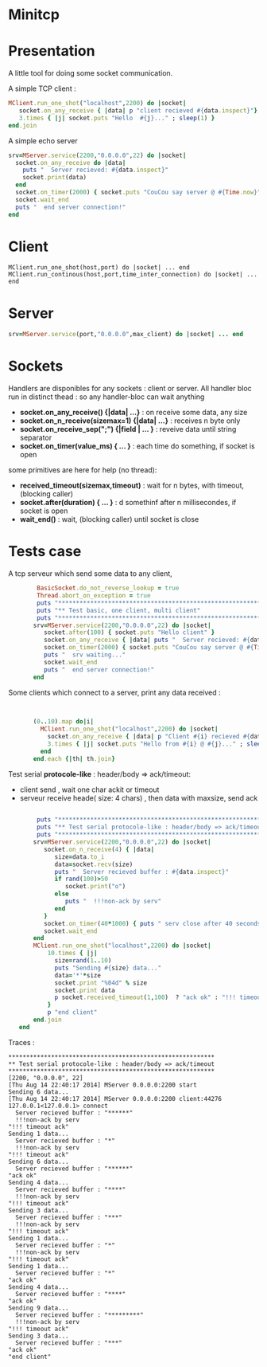 Minitcp
===

Presentation
==

A little tool for doing some socket communication.

A simple TCP client :
```ruby
MClient.run_one_shot("localhost",2200) do |socket|
   socket.on_any_receive { |data| p "client recieved #{data.inspect}"}
   3.times { |j| socket.puts "Hello  #{j}..." ; sleep(1) }
end.join
```

A simple echo server
```ruby
srv=MServer.service(2200,"0.0.0.0",22) do |socket|
  socket.on_any_receive do |data| 
    puts "  Server recieved: #{data.inspect}" 
	socket.print(data)
  end
  socket.on_timer(2000) { socket.puts "CouCou say server @ #{Time.now}" rescue nil }
  socket.wait_end
  puts "  end server connection!"
end   
```

Client
==

```
MClient.run_one_shot(host,port) do |socket| ... end
MClient.run_continous(host,port,time_inter_connection) do |socket| ... end
```

Server
==

```ruby
srv=MServer.service(port,"0.0.0.0",max_client) do |socket| ... end
```

Sockets
==

Handlers are disponibles for any sockets : client or server. 
All handler bloc run in distinct thead : so any handler-bloc can wait anything
* **socket.on_any_receive() {|data| ...}**          : on receive some data, any size
* **socket.on_n_receive(sizemax=1) {|data| ...}**   : receives n byte only
* **socket.on_receive_sep(";") {|field | ... }**    : reveive data until string separator
* **socket.on_timer(value_ms) { ... }**             : each time do something, if socket is open

some primitives are here for help (no thread):
* **received_timeout(sizemax,timeout)** : wait for n bytes, with timeout, (blocking caller)
* **socket.after(duration) { ... }**    : d somethinf after n millisecondes, if socket is open
* **wait_end()**                        : wait, (blocking caller) until socket is close


Tests case
==

A tcp serveur which send some data to any client,
```ruby
		BasicSocket.do_not_reverse_lookup = true
		Thread.abort_on_exception = true
		puts "**********************************************************"
		puts "** Test basic, one client, multi client"
		puts "**********************************************************"
	   srv=MServer.service(2200,"0.0.0.0",22) do |socket|
		  socket.after(100) { socket.puts "Hello client" }
		  socket.on_any_receive { |data| puts "  Server recieved: #{data.inspect}" }
		  socket.on_timer(2000) { socket.puts "CouCou say server @ #{Time.now}" rescue nil }
		  puts "  srv waiting..."
		  socket.wait_end
		  puts "  end server connection!"
	   end   
```

Some clients which connect to a server, print any data received :

```ruby
	   
	   
	   (0..10).map do|i|
		 MClient.run_one_shot("localhost",2200) do |socket|
		   socket.on_any_receive { |data| p "Client #{i} recieved #{data.inspect}" }
		   3.times { |j| socket.puts "Hello from #{i} @ #{j}..." ; sleep(0.1) }
		 end
	   end.each {|th| th.join}
```

Test serial **protocole-like** : header/body => ack/timeout:
* client send <length><data> , wait one char ackit or timeout
* serveur receive heade( size: 4 chars) , then data with maxsize, send ack


```ruby
   
		puts "**********************************************************"
		puts "** Test serial protocole-like : header/body => ack/timeout"
		puts "**********************************************************"
	   srv=MServer.service(2200,"0.0.0.0",22) do |socket|
		  socket.on_n_receive(4) { |data| 
			 size=data.to_i
			 data=socket.recv(size)
			 puts "  Server recieved buffer : #{data.inspect}"
			 if rand(100)>50
				socket.print("o") 
			 else 
				puts "  !!!non-ack by serv"
			 end
		  }
		  socket.on_timer(40*1000) { puts " serv close after 40 seconds"; socket.close }
		  socket.wait_end
	   end   
	   MClient.run_one_shot("localhost",2200) do |socket|
		   10.times { |j| 
			 size=rand(1..10)
			 puts "Sending #{size} data..."
			 data='*'*size
			 socket.print "%04d" % size
			 socket.print data 
			 p socket.received_timeout(1,100)  ? "ack ok" : "!!! timeout ack"
		   }
		   p "end client"
	   end.join
   end
```


Traces :
```
**********************************************************
** Test serial protocole-like : header/body => ack/timeout
**********************************************************
[2200, "0.0.0.0", 22]
[Thu Aug 14 22:40:17 2014] MServer 0.0.0.0:2200 start
Sending 6 data...
[Thu Aug 14 22:40:17 2014] MServer 0.0.0.0:2200 client:44276 127.0.0.1<127.0.0.1> connect
  Server recieved buffer : "******"
  !!!non-ack by serv
"!!! timeout ack"
Sending 1 data...
  Server recieved buffer : "*"
  !!!non-ack by serv
"!!! timeout ack"
Sending 6 data...
  Server recieved buffer : "******"
"ack ok"
Sending 4 data...
  Server recieved buffer : "****"
  !!!non-ack by serv
"!!! timeout ack"
Sending 3 data...
  Server recieved buffer : "***"
  !!!non-ack by serv
"!!! timeout ack"
Sending 1 data...
  Server recieved buffer : "*"
  !!!non-ack by serv
"!!! timeout ack"
Sending 1 data...
  Server recieved buffer : "*"
"ack ok"
Sending 4 data...
  Server recieved buffer : "****"
"ack ok"
Sending 9 data...
  Server recieved buffer : "*********"
  !!!non-ack by serv
"!!! timeout ack"
Sending 3 data...
  Server recieved buffer : "***"
"ack ok"
"end client"
```

